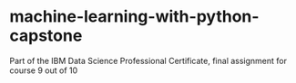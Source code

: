 # machine-learning-with-python-capstone
Part of the IBM Data Science Professional Certificate, final assignment for course 9 out of 10
